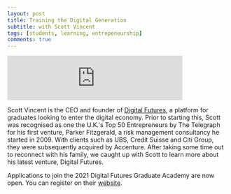 ```yaml
---
layout: post
title: Training the Digital Generation 
subtitle: with Scott Vincent
tags: [students, learning, entrepeneurship]
comments: true
---
```


<iframe src="https://anchor.fm/herethefuture/embed/episodes/010-Training-the-Digital-Generation---Scott-Vincent-en8red" height="102px" width="400px" frameborder="0" scrolling="no"></iframe>

Scott Vincent is the CEO and founder of [Digital Futures](https://digitalfutures.com/), a platform for graduates looking to enter the digital economy. Prior to starting this, Scott was recognised as one the U.K.'s Top 50 Entrepreneurs by The Telegraph for his first venture, Parker Fitzgerald, a risk management consultancy he started in 2009. With clients such as UBS, Credit Suisse and Citi Group, they were subsequently acquired by Accenture. After taking some time out to reconnect with his family, we caught up with Scott to learn more about his latest venture, Digital Futures.

Applications to join the 2021 Digital Futures Graduate Academy are now open. You can register on their [website](https://digitalfutures.com/).